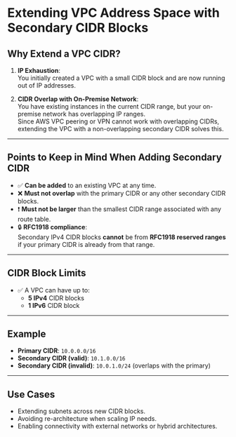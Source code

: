 # **Extending VPC Address Space with Secondary CIDR Blocks**

## **Why Extend a VPC CIDR?**

1. **IP Exhaustion**:  
   You initially created a VPC with a small CIDR block and are now running out of IP addresses.

2. **CIDR Overlap with On-Premise Network**:  
   You have existing instances in the current CIDR range, but your on-premise network has overlapping IP ranges.  
   Since AWS VPC peering or VPN cannot work with overlapping CIDRs, extending the VPC with a non-overlapping secondary CIDR solves this.

---

## **Points to Keep in Mind When Adding Secondary CIDR**

- ✅ **Can be added** to an existing VPC at any time.
- ❌ **Must not overlap** with the primary CIDR or any other secondary CIDR blocks.
- ❗ **Must not be larger** than the smallest CIDR range associated with any route table.
- 🔒 **RFC1918 compliance**:  
  Secondary IPv4 CIDR blocks **cannot** be from **RFC1918 reserved ranges** if your primary CIDR is already from that range.
  
---

## **CIDR Block Limits**

- ✅ A VPC can have up to:
  - **5 IPv4** CIDR blocks
  - **1 IPv6** CIDR block

---

## **Example**

- **Primary CIDR**: `10.0.0.0/16`  
- **Secondary CIDR (valid)**: `10.1.0.0/16`  
- **Secondary CIDR (invalid)**: `10.0.1.0/24` (overlaps with the primary)

---

## **Use Cases**

- Extending subnets across new CIDR blocks.
- Avoiding re-architecture when scaling IP needs.
- Enabling connectivity with external networks or hybrid architectures.
